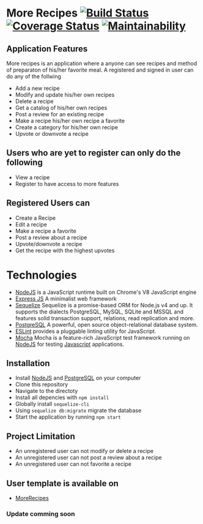 # More Recipes  [![Build Status](https://travis-ci.org/codestaintin/More_Recipes.svg?branch=develop)](https://travis-ci.org/codestaintin/More_Recipes) [![Coverage Status](https://coveralls.io/repos/github/codestaintin/More_Recipes/badge.svg?branch=develop)](https://coveralls.io/github/codestaintin/More_Recipes?branch=develop) [![Maintainability](https://api.codeclimate.com/v1/badges/ab6da5612815d0af82b6/maintainability)](https://codeclimate.com/github/codestaintin/More_Recipes/maintainability)

## Application Features
More recipes is an application where a anyone can see recipes and method of preparaton of his/her favorite meal. A registered and signed in user can do any of the follwing
- Add a new recipe
- Modify and update his/her own recipes
- Delete a recipe
- Get a catalog of his/her own recipes
- Post a review for an existing recipe
- Make a recipe his/her own recipe a favorite
- Create a category for his/her own recipe
- Upvote or downvote a recipe

## Users who are yet to register can only do the following
- View a recipe
- Register to have access to more features

## Registered Users can
- Create a Recipe
- Edit a recipe
- Make a recipe a favorite
- Post a review about a recipe
- Upvote/downvote a recipe
- Get the recipe with the highest upvotes

# Technologies
- [NodeJS](http://nodejs.org/en) is a JavaScript runtime built on Chrome's V8 JavaScript engine
- [Express JS](http://express.com) A minimalist web framework
- [Sequelize](http://docs.sequelizejs.com/) Sequelize is a promise-based ORM for Node.js v4 and up. It supports the dialects PostgreSQL, MySQL, SQLite and MSSQL and features solid transaction support, relations, read replication and more.
- [PostgreSQL](https://www.postgresql.org/) A powerful, open source object-relational database system.
- [ESLint](eslint.org) provides a pluggable linting utility for JavaScript.
- [Mocha](https://mochajs.org/) Mocha is a feature-rich JavaScript test framework running on [NodeJS](nodejs.org/en) for testing [Javascript](javascript.com) applications.

## Installation
- Install [NodeJS](http://nodejs.org/en) and [PostgreSQL](https://www.postgresql.org/) on your computer
- Clone this repository
- Navigate to the directoty
- Install all depencies with ```npm install```
- Globally install ```sequelize-cli```
- Using ```sequelize db:migrate``` migrate the database
- Start the application by running ```npm start```

## Project Limitation
- An unregistered user can not modify or delete a recipe
- An unregistered user can not post a review about a recipe
- An unregistered user can not favorite a recipe

## User template is available on
- [MoreRecipes](https://codestaintin.github.io/more_recipes_ui)

### Update comming soon
